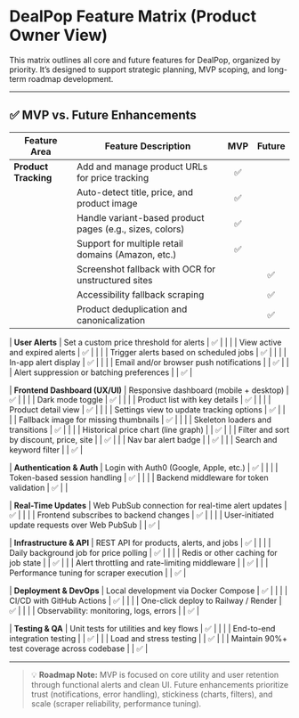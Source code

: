 # DealPop Feature Matrix (Product Owner View)

This matrix outlines all core and future features for DealPop, organized by priority. It’s designed to support strategic planning, MVP scoping, and long-term roadmap development.

---

## ✅ MVP vs. Future Enhancements

| Feature Area                    | Feature Description                                                       | MVP | Future |
|--------------------------------|----------------------------------------------------------------------------|:---:|:------:|
| **Product Tracking**           | Add and manage product URLs for price tracking                            | ✅  |        |
|                                | Auto-detect title, price, and product image                               | ✅  |        |
|                                | Handle variant-based product pages (e.g., sizes, colors)                 | ✅  |        |
|                                | Support for multiple retail domains (Amazon, etc.)                        | ✅  |        |
|                                | Screenshot fallback with OCR for unstructured sites                       |     |   ✅   |
|                                | Accessibility fallback scraping                                           |     |   ✅   |
|                                | Product deduplication and canonicalization                                |     |   ✅   |

| **User Alerts**                | Set a custom price threshold for alerts                                   | ✅  |        |
|                                | View active and expired alerts                                            | ✅  |        |
|                                | Trigger alerts based on scheduled jobs                                    | ✅  |        |
|                                | In-app alert display                                                      | ✅  |        |
|                                | Email and/or browser push notifications                                   |     |   ✅   |
|                                | Alert suppression or batching preferences                                 |     |   ✅   |

| **Frontend Dashboard (UX/UI)** | Responsive dashboard (mobile + desktop)                                   | ✅  |        |
|                                | Dark mode toggle                                                          | ✅  |        |
|                                | Product list with key details                                             | ✅  |        |
|                                | Product detail view                                                       | ✅  |        |
|                                | Settings view to update tracking options                                 | ✅  |        |
|                                | Fallback image for missing thumbnails                                     | ✅  |        |
|                                | Skeleton loaders and transitions                                          | ✅  |        |
|                                | Historical price chart (line graph)                                       |     |   ✅   |
|                                | Filter and sort by discount, price, site                                  |     |   ✅   |
|                                | Nav bar alert badge                                                       |     |   ✅   |
|                                | Search and keyword filter                                                 |     |   ✅   |

| **Authentication & Auth**      | Login with Auth0 (Google, Apple, etc.)                                    | ✅  |        |
|                                | Token-based session handling                                              | ✅  |        |
|                                | Backend middleware for token validation                                   | ✅  |        |

| **Real-Time Updates**          | Web PubSub connection for real-time alert updates                         | ✅  |        |
|                                | Frontend subscribes to backend changes                                    | ✅  |        |
|                                | User-initiated update requests over Web PubSub                            |     |   ✅   |

| **Infrastructure & API**       | REST API for products, alerts, and jobs                                   | ✅  |        |
|                                | Daily background job for price polling                                    | ✅  |        |
|                                | Redis or other caching for job state                                      |     |   ✅   |
|                                | Alert throttling and rate-limiting middleware                             |     |   ✅   |
|                                | Performance tuning for scraper execution                                 |     |   ✅   |

| **Deployment & DevOps**        | Local development via Docker Compose                                      | ✅  |        |
|                                | CI/CD with GitHub Actions                                                 | ✅  |        |
|                                | One-click deploy to Railway / Render                                      | ✅  |        |
|                                | Observability: monitoring, logs, errors                                   |     |   ✅   |

| **Testing & QA**               | Unit tests for utilities and key flows                                    | ✅  |        |
|                                | End-to-end integration testing                                            |     |   ✅   |
|                                | Load and stress testing                                                   |     |   ✅   |
|                                | Maintain 90%+ test coverage across codebase                               |     |   ✅   |

---

> 💡 **Roadmap Note:** MVP is focused on core utility and user retention through functional alerts and clean UI. Future enhancements prioritize trust (notifications, error handling), stickiness (charts, filters), and scale (scraper reliability, performance tuning).